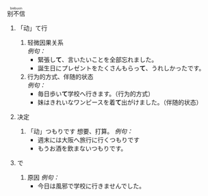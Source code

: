 <ruby>别不信<rt>biebuxin</rt></ruby>

1. 「动」て行
    1. 轻微因果关系  
    *例句：*
        - 緊張し**て**、言いたいことを全部忘れました。
        - 誕生日にプレゼントをたくさんもらっ**て**、うれしかったです。
    2. 行为的方式、伴随的状态  
    *例句：*
        - 毎日歩い**て**学校へ行きます。（行为的方式）
        - 妹はきれいなワンピースを着**て**出がけました。（伴随的状态）
    
2. 决定
    1. 「动」つもりです
    想要、打算。
    *例句：*
        - 週末には大阪へ旅行に行くつもりです
        - もうお酒を飲まないつもりです。
        
        
3. で
    1. 原因
    *例句：*
        - 今日は風邪で学校に行きませんでした。
    
